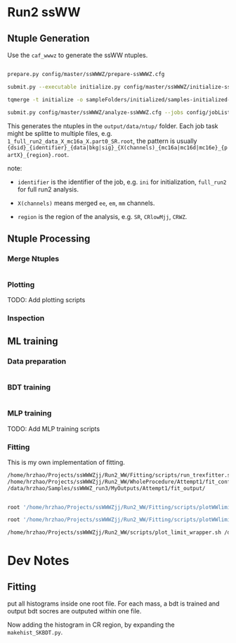 # Run2 ssWW

## Ntuple Generation
Use the `caf_wwwz` to generate the ssWW ntuples.
``` bash

prepare.py config/master/ssWWWZ/prepare-ssWWWZ.cfg

submit.py --executable initialize.py config/master/ssWWWZ/initialize-ssWWWZ-UChicago.cfg --jobs config/jobLists/ssWWWZ/jobs-initialize-BNL.txt --allowArgChanges --identifier ini --memory 2000

tqmerge -t initialize -o sampleFolders/initialized/samples-initialized-ssWWWZ.root batchOutput/unmerged_ini/*.root

submit.py config/master/ssWWWZ/analyze-ssWWWZ.cfg --jobs config/jobLists/ssWWWZ/jobs-analyze-BNL.txt --allowArgChanges --identifier full_run2 --queue nemo_vm_atlhei --memory 2000

```

This generates the ntuples in the `output/data/ntup/` folder. Each job task might be splitte to multiple files, e.g.
`1_full_run2_data_X_mc16a_X.part0_SR.root`, the pattern is usually `{dsid}_{identifier}_{data|bkg|sig}_{X(channels)_{mc16a|mc16d|mc16e}_{partX}_{region}.root`.

note:
- `identifier` is the identifier of the job, e.g. `ini` for initialization, `full_run2` for full run2 analysis.

- `X(channels)` means merged `ee`, `em`, `mm` channels.

- `region` is the region of the analysis, e.g. `SR`, `CRlowMjj`, `CRWZ`.

## Ntuple Processing

### Merge Ntuples

``` bash

```

### Plotting

TODO: Add plotting scripts

### Inspection


## ML training

### Data preparation

``` bash

```

### BDT training

``` bash

```

### MLP training

TODO: Add MLP training scripts

### Fitting
This is my own implementation of fitting.
``` bash
/home/hrzhao/Projects/ssWWWZjj/Run2_WW/Fitting/scripts/run_trexfitter.sh \
/home/hrzhao/Projects/ssWWWZjj/Run2_WW/WholeProcedure/Attempt1/fit_configs \
/data/hrzhao/Samples/ssWWWZ_run3/MyOutputs/Attempt1/fit_output/


root '/home/hrzhao/Projects/ssWWWZjj/Run2_WW/Fitting/scripts/plotWWlimits.C("/data/hrzhao/Samples/ssWWWZ_run3/MyOutputs/Attempt1/fit_output/", 0)'

root '/home/hrzhao/Projects/ssWWWZjj/Run2_WW/Fitting/scripts/plotWWlimits.C("/data/hrzhao/Samples/ssWWWZ_run3/MyOutputs/Attempt1/fit_output/", 1)'

/home/hrzhao/Projects/ssWWWZjj/Run2_WW/scripts/plot_limit_wrapper.sh /data/hrzhao/Samples/ssWWWZ_run3/MyOutputs/Benchmark/fit_output/ 0
```
# Dev Notes

## Fitting
put all histograms inside one root file.  For each mass, a bdt is trained and output bdt socres are outputed within one file.

Now adding the histogram in CR region, by expanding the `makehist_SKBDT.py`.
